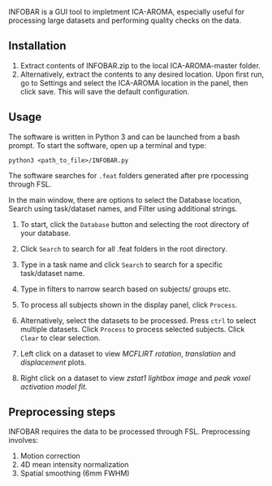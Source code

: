 INFOBAR is a GUI tool to impletment ICA-AROMA, especially useful for processing large datasets and performing quality checks on the data.
## Installation

1. Extract contents of INFOBAR.zip to the local ICA-AROMA-master folder. 
2. Alternatively, extract the contents to any desired location. Upon first run, go to Settings and select the ICA-AROMA location in the panel, then click save. This will save the default configuration.

## Usage

The software is written in Python 3 and can be launched from a bash prompt. To start the software, open up a terminal and type: 

`python3 <path_to_file>/INFOBAR.py`

The software searches for `.feat` folders generated after pre rpocessing through FSL. 

In the main window, there are options to select the Database location, Search using task/dataset names, and Filter using additional strings.

1. To start, click the `Database` button and selecting the root directory of your database.

2. Click `Search` to search for all .feat folders in the root directory.
    
3. Type in a task name and click `Search` to search for a specific task/dataset name.
4. Type in filters to narrow search based on subjects/ groups etc.
5. To process all  subjects shown in the display panel, click `Process`.
6. Alternatively, select the datasets to be processed. Press `ctrl` to select multiple datasets. Click `Process` to process selected subjects. Click `Clear` to clear selection. 
7. Left click on a dataset to view *MCFLIRT rotation*, *translation* and *displacement* plots.
8. Right click on a dataset to view *zstat1 lightbox image* and *peak voxel activation model fit*.
       
## Preprocessing steps
INFOBAR requires the data to be processed through FSL. Preprocessing involves:
1. Motion correction
2. 4D mean intensity normalization
3. Spatial smoothing (6mm FWHM)
